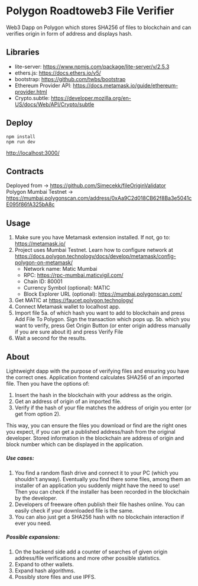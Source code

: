 # Polygon Roadtoweb3 File Verifier
Web3 Dapp on Polygon which stores SHA256 of files to blockchain and can verifies origin in form of address and displays hash.

## Libraries
* lite-server: <https://www.npmjs.com/package/lite-server/v/2.5.3>
* ethers.js: <https://docs.ethers.io/v5/>
* bootstrap: <https://github.com/twbs/bootstrap>
* Ethereum Provider API: <https://docs.metamask.io/guide/ethereum-provider.html>
* Crypto.subtle: <https://developer.mozilla.org/en-US/docs/Web/API/Crypto/subtle>

## Deploy
```
npm install
npm run dev
```
<http://localhost:3000/>


## Contracts
Deployed from -> <https://github.com/Simecekk/fileOriginValidator>  
Polygon Mumbai Testnet -> <https://mumbai.polygonscan.com/address/0xAa9C2d018CB62f8Ba3e5041cE095f86fA325bA8c>

## Usage
1. Make sure you have Metamask extension installed. If not, go to: <https://metamask.io/>
2. Project uses Mumbai Testnet. Learn how to configure network at <https://docs.polygon.technology/docs/develop/metamask/config-polygon-on-metamask/>
    * Network name: Matic Mumbai
    * RPC: <https://rpc-mumbai.maticvigil.com/>
    * Chain ID: 80001
    * Currency Symbol (optional): MATIC
    * Block Explorer URL (optional): <https://mumbai.polygonscan.com/>
3. Get MATIC at <https://faucet.polygon.technology/>
4. Connect Metamask wallet to localhost app.
5. Import file
5a. of which hash you want to add to blockchain and press Add File To Polygon. Sign the transaction which pops up.
5b. which you want to verify, press Get Origin Button (or enter origin address manually if you are sure about it) and press Verify File
6. Wait a second for the results.

## About
Lightweight dapp with the purpose of verifying files and ensuring you have the correct ones.
Application frontend calculates SHA256 of an imported file. Then you have the options of:
1. Insert the hash in the blockchain with your address as the origin.
2. Get an address of origin of an imported file.
3. Verify if the hash of your file matches the address of origin you enter (or get from option 2).

This way, you can ensure the files you download or find are the right ones you expect, if you can get a published address/hash from the original developer. Stored information in the blockchain are address of origin and block number which can be displayed in the application.


##### Use cases:
1. You find a random flash drive and connect it to your PC (which you shouldn't anyway). Eventually you find there some files, among them an installer of an application you suddenly might have the need to use! Then you can check if the installer has been recorded in the blockchain by the developer.
2. Developers of freeware often publish their file hashes online. You can easily check if your downloaded file is the same.
3. You can also just get a SHA256 hash with no blockchain interaction if ever you need.

##### Possible expansions:
1. On the backend side add a counter of searches of given origin address/file verifications and more other possible statistics.
2. Expand to other wallets.
3. Expand hash algorithms.
4. Possibly store files and use IPFS.
